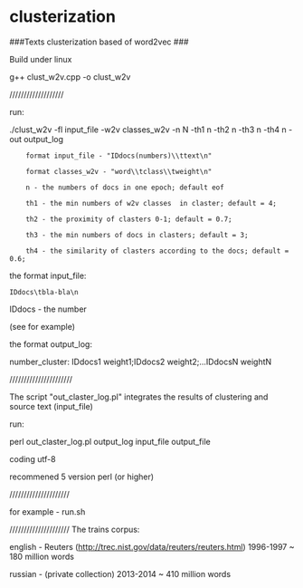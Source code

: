 # clusterization

###Texts clusterization based of word2vec ###

Build under linux 

g++ clust_w2v.cpp -o clust_w2v

///////////////////

run:

./clust_w2v -fl input_file -w2v classes_w2v -n N -th1 n -th2 n -th3 n -th4 n -out output_log

		format input_file - "IDdocs(numbers)\\ttext\n"
		
		format classes_w2v - "word\\tclass\\tweight\n"
		
		n - the numbers of docs in one epoch; default eof
		
		th1 - the min numbers of w2v classes  in claster; default = 4;
		
		th2 - the proximity of clasters 0-1; default = 0.7;
		
		th3 - the min numbers of docs in clasters; default = 3;
		
		th4 - the similarity of clasters according to the docs; default = 0.6; 

the format input_file:

	IDdocs\tbla-bla\n
	
IDdocs - the number

(see for example)
 
the format output_log:

number_cluster: IDdocs1 weight1;IDdocs2 weight2;...IDdocsN weightN

//////////////////////

The script "out_claster_log.pl"  integrates the results of clustering and source text (input_file)

run:

perl out_claster_log.pl output_log input_file output_file

coding utf-8

recommened 5 version perl (or higher)

/////////////////////

for example - run.sh 

/////////////////////
The trains corpus:

english - Reuters  (http://trec.nist.gov/data/reuters/reuters.html) 1996-1997 ~ 180 million words

russian - (private collection) 2013-2014 ~ 410 million words

